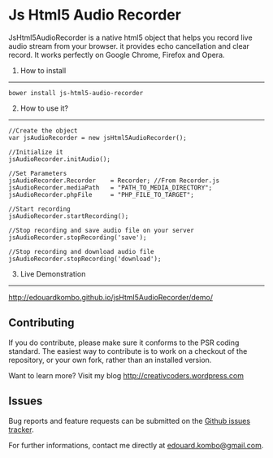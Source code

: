 Js Html5 Audio Recorder
=======================

JsHtml5AudioRecorder is a native html5 object that helps you record live audio stream from your browser.
it provides echo cancellation and clear record.
It works perfectly on Google Chrome, Firefox and Opera.


1) How to install
---------------------

    bower install js-html5-audio-recorder


2) How to use it?
-----------------

    //Create the object
    var jsAudioRecorder = new jsHtml5AudioRecorder();
    
    //Initialize it
    jsAudioRecorder.initAudio();

    //Set Parameters
    jsAudioRecorder.Recorder    = Recorder; //From Recorder.js
    jsAudioRecorder.mediaPath   = "PATH_TO_MEDIA_DIRECTORY";
    jsAudioRecorder.phpFile     = "PHP_FILE_TO_TARGET";

    //Start recording
    jsAudioRecorder.startRecording();

    //Stop recording and save audio file on your server
    jsAudioRecorder.stopRecording('save');

    //Stop recording and download audio file
    jsAudioRecorder.stopRecording('download');

        
3) Live Demonstration
---------------------

http://edouardkombo.github.io/jsHtml5AudioRecorder/demo/
    

Contributing
-------------

If you do contribute, please make sure it conforms to the PSR coding standard. The easiest way to contribute is to work on a checkout of the repository, or your own fork, rather than an installed version.

Want to learn more? Visit my blog http://creativcoders.wordpress.com


Issues
------

Bug reports and feature requests can be submitted on the [Github issues tracker](https://github.com/edouardkombo/jsHtml5AudioRecorder/issues).

For further informations, contact me directly at edouard.kombo@gmail.com.
